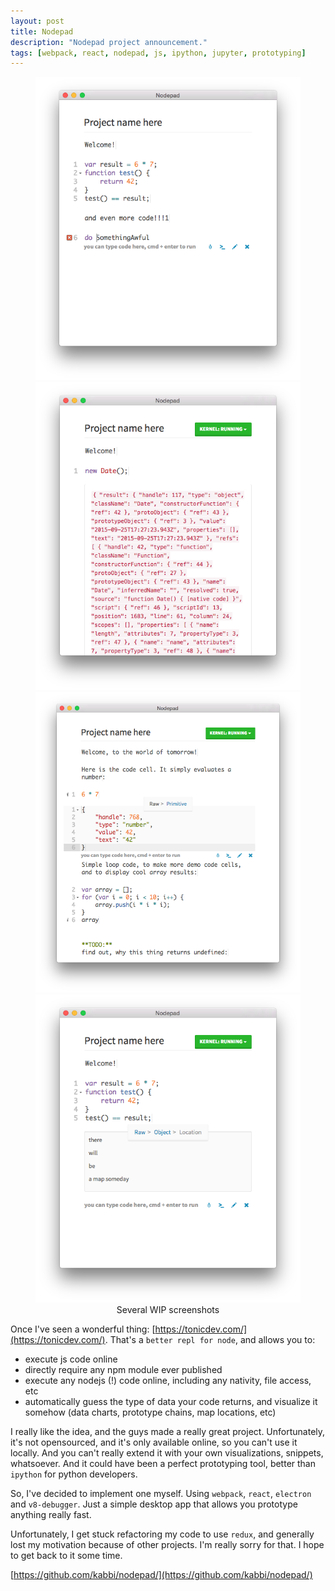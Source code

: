 ```yaml
---
layout: post
title: Nodepad
description: "Nodepad project announcement."
tags: [webpack, react, nodepad, js, ipython, jupyter, prototyping]
---
```


<figure class="fourth">
	<a title="Initial design ideas" href="/images/screenshots/Screen Shot 2015-09-21 at 11.15.20 AM.png">
		<img src="/images/screenshots/Screen Shot 2015-09-21 at 11.15.20 AM.png">
	</a>
	<a title="V8 debugger raw answer debugging :)" href="/images/screenshots/Screen Shot 2015-09-25 at 8.27.33 PM.png">
		<img src="/images/screenshots/Screen Shot 2015-09-25 at 8.27.33 PM.png">
	</a>
	<a title="Displaying code and text cells, raw answer" href="/images/screenshots/Screen Shot 2015-09-29 at 7.26.04 PM.png">
		<img src="/images/screenshots/Screen Shot 2015-09-29 at 7.26.04 PM.png">
	</a>
	<a title="Visualizer type switching idea" href="/images/screenshots/Screen Shot 2015-09-29 at 10.31.56 AM.png">
		<img src="/images/screenshots/Screen Shot 2015-09-29 at 10.31.56 AM.png">
	</a>
	<figcaption>
		<center>Several WIP screenshots</center>
	</figcaption>
</figure>

Once I've seen a wonderful thing: [https://tonicdev.com/](https://tonicdev.com/). That's a `better repl for node`, and allows you to:

- execute js code online
- directly require any npm module ever published
- execute any nodejs (!) code online, including any nativity, file access, etc
- automatically guess the type of data your code returns, and visualize it somehow (data charts, prototype chains, map locations, etc)

I really like the idea, and the guys made a really great project. Unfortunately, it's not opensourced, and it's only available online, so you can't use it locally. And you can't really extend it with your own visualizations, snippets, whatsoever. And it could have been a perfect prototyping tool, better than `ipython` for python developers.

So, I've decided to implement one myself. Using `webpack`, `react`, `electron` and `v8-debugger`. Just a simple desktop app that allows you prototype anything really fast.

Unfortunately, I get stuck refactoring my code to use `redux`, and generally lost my motivation because of other projects. I'm really sorry for that. I hope to get back to it some time.

[https://github.com/kabbi/nodepad/](https://github.com/kabbi/nodepad/)

<!-- more -->
